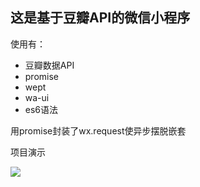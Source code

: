 ## 这是基于豆瓣API的微信小程序

使用有：

- 豆瓣数据API
- promise
- wept
- wa-ui
- es6语法

用promise封装了wx.request使异步摆脱嵌套

项目演示

![](https://ogo5zlrgk.bkt.clouddn.com/image/GIF_douban.gif)